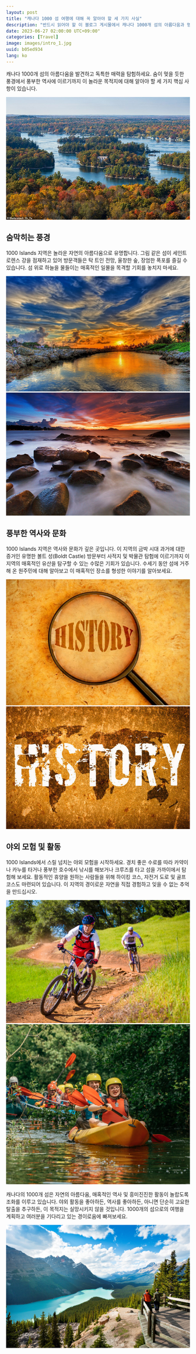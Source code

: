 ```yaml
---
layout: post
title: "캐나다 1000 섬 여행에 대해 꼭 알아야 할 세 가지 사실"
description: "반드시 읽어야 할 이 블로그 게시물에서 캐나다 1000개 섬의 아름다움과 명소를 발견하십시오. 멋진 풍경, 풍부한 역사와 문화, 수많은 야외 모험이 있는 이 목적지에는 모든 것이 있습니다. 그림 같은 섬을 탐험하고, 숨막히는 일몰을 목격하고, 이 지역의 매혹적인 유산을 탐구하십시오. 카약, 낚시, 하이킹과 같은 스릴 넘치는 활동에 참여하거나 단순히 고요한 탈출을 즐기십시오. 1000개의 섬 여행을 계획하고 잊을 수 없는 추억을 만드세요. #캐나다 #1000개의 섬 #여행 #경관 #역사 #야외활동 #모험 #탐험"
date: 2023-06-27 02:00:00 UTC+09:00"
categories: [Travel]
image: images/intro_1.jpg
uuid: b05ed934
lang: ko
---
```


캐나다 1000개 섬의 아름다움을 발견하고 독특한 매력을 탐험하세요. 숨이 멎을 듯한 풍경에서 풍부한 역사에 이르기까지 이 놀라운 목적지에 대해 알아야 할 세 가지 핵심 사항이 있습니다.

![hide](images/intro_1.jpg)


## 숨막히는 풍경
1000 Islands 지역은 놀라운 자연의 아름다움으로 유명합니다. 그림 같은 섬이 세인트 로렌스 강을 점재하고 있어 방문객들은 탁 트인 전망, 울창한 숲, 장엄한 폭포를 즐길 수 있습니다. 섬 위로 하늘을 물들이는 매혹적인 일몰을 목격할 기회를 놓치지 마세요.

![](images/main1_2.jpg)
![](images/main1_3.jpg)


## 풍부한 역사와 문화
1000 Islands 지역은 역사와 문화가 깊은 곳입니다. 이 지역의 금박 시대 과거에 대한 증거인 유명한 볼트 성(Boldt Castle) 방문부터 사적지 및 박물관 탐험에 이르기까지 이 지역의 매혹적인 유산을 탐구할 수 있는 수많은 기회가 있습니다. 수세기 동안 섬에 거주해 온 원주민에 대해 알아보고 이 매혹적인 장소를 형성한 이야기를 알아보세요.

![](images/main2_6.jpg)
![](images/main2_7.jpg)


## 야외 모험 및 활동
1000 Islands에서 스릴 넘치는 야외 모험을 시작하세요. 경치 좋은 수로를 따라 카약이나 카누를 타거나 풍부한 호수에서 낚시를 해보거나 크루즈를 타고 섬을 가까이에서 탐험해 보세요. 활동적인 휴양을 원하는 사람들을 위해 하이킹 코스, 자전거 도로 및 골프 코스도 마련되어 있습니다. 이 지역의 경이로운 자연을 직접 경험하고 잊을 수 없는 추억을 만드십시오.

![](images/main3_1.jpg)
![](images/main3_2.jpg)




캐나다의 1000개 섬은 자연의 아름다움, 매혹적인 역사 및 흥미진진한 활동이 놀랍도록 조화를 이루고 있습니다. 야외 활동을 좋아하든, 역사를 좋아하든, 아니면 단순히 고요한 탈출을 추구하든, 이 목적지는 실망시키지 않을 것입니다. 1000개의 섬으로의 여행을 계획하고 여러분을 기다리고 있는 경이로움에 빠져보세요.

![](images/intro_2.jpg)
